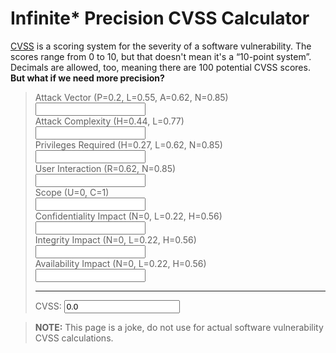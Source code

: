 # Infinite* Precision CVSS Calculator

[CVSS](https://en.wikipedia.org/wiki/Common_Vulnerability_Scoring_System) is a scoring system for the severity of a software vulnerability.
The scores range from 0 to 10, but that doesn't mean it's a “10-point system”.
Decimals are allowed, too, meaning there are 100 potential CVSS scores.
**But what if we need more precision?**

<!-- more -->

<blockquote>
<form>
<label for="av">Attack Vector (P=0.2, L=0.55, A=0.62, N=0.85)</label><br>
<input name="av" id="av" type="number" min="0.2" max="0.85" step="0.000000000000001"/><br> 
<label for="ac">Attack Complexity (H=0.44, L=0.77)</label><br>
<input name="ac" id="ac" type="number" min="0.44" max="0.77" step="0.000000000000001"/><br> 
<label for="pr">Privileges Required (H=0.27, L=0.62, N=0.85)</label><br>
<input name="pr" id="pr" type="number" min="0.27" max="0.85" step="0.000000000000001"/><br> 
<label for="ui">User Interaction (R=0.62, N=0.85)</label><br>
<input name="ui" id="ui" type="number" min="0.62" max="0.85" step="0.000000000000001"/><br> 
<label for="sc">Scope (U=0, C=1)</label><br>
<input name="sc" id="sc" type="number" min="0.0" max="1.0" step="0.000000000000001"/><br>
<label for="ci">Confidentiality Impact (N=0, L=0.22, H=0.56)</label><br>
<input name="ci" id="ci" type="number" min="0.0" max="0.56" step="0.000000000000001"/><br> 
<label for="ii">Integrity Impact (N=0, L=0.22, H=0.56)</label><br>
<input name="ii" id="ii" type="number" min="0.0" max="0.56" step="0.000000000000001"/><br> 
<label for="ai">Availability Impact (N=0, L=0.22, H=0.56)</label><br>
<input name="ai" id="ai" type="number" min="0.0" max="0.56" step="0.000000000000001"/><br> 
<hr>
<label for="cvss">CVSS:</label>
<input name="cvss" id="cvss" value="0.0"/>
</form>
</blockquote>

> **NOTE:** This page is a joke, do not use for actual software vulnerability
CVSS calculations.

<script>
function calculateScore() {
  var ac = Number.parseFloat(document.querySelector("#ac").value);
  var av = Number.parseFloat(document.querySelector("#av").value);
  var pr = Number.parseFloat(document.querySelector("#pr").value);
  var ui = Number.parseFloat(document.querySelector("#ui").value);
  var ci = Number.parseFloat(document.querySelector("#ci").value);
  var ii = Number.parseFloat(document.querySelector("#ii").value);
  var ai = Number.parseFloat(document.querySelector("#ai").value);
  var sc = Number.parseFloat(document.querySelector("#sc").value);
  sc = Math.min(1, Math.max(0, sc));
  var impactBaseScore = 1 - ((1 - ci) * (1 - ii) * (1 - ai));
  var impactSubScoreChanged = (7.52 * (impactBaseScore - 0.029)) - (3.25 * ((impactBaseScore - 0.02) ** 15));
  var impactSubScoreUnchanged = 6.42 * impactBaseScore;
  var impactSubScore = (impactSubScoreUnchanged * (1 - sc)) + (impactSubScoreChanged * sc);
  var environmentSubScore = 8.22 * ac * av * pr * ui;
  var totalScoreChanged = 1.08 * (impactSubScore + environmentSubScore);
  var totalScoreUnchanged = impactSubScore + environmentSubScore;
  var totalScore = (totalScoreUnchanged * (1 - sc)) + (totalScoreChanged * sc);
  var cvss = Math.min(10.0, Math.max(0, totalScore));
  document.querySelector("#cvss").value = cvss.toString();
};

document.getElementById("av").addEventListener("input", (event) => {calculateScore();});
document.getElementById("ac").addEventListener("input", (event) => {calculateScore();});
document.getElementById("pr").addEventListener("input", (event) => {calculateScore();});
document.getElementById("ui").addEventListener("input", (event) => {calculateScore();});
document.getElementById("sc").addEventListener("input", (event) => {calculateScore();});
document.getElementById("ci").addEventListener("input", (event) => {calculateScore();});
document.getElementById("ii").addEventListener("input", (event) => {calculateScore();});
document.getElementById("ai").addEventListener("input", (event) => {calculateScore();});
calculateScore();
</script>
